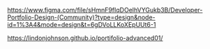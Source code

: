 https://www.figma.com/file/sHmnF9fIqDOelhVYGukb3B/Developer-Portfolio-Design-(Community)?type=design&node-id=1%3A4&mode=design&t=6gDVoLLKoXEpUUt6-1


https://lindonjohnson.github.io/portifolio-advanced01/
